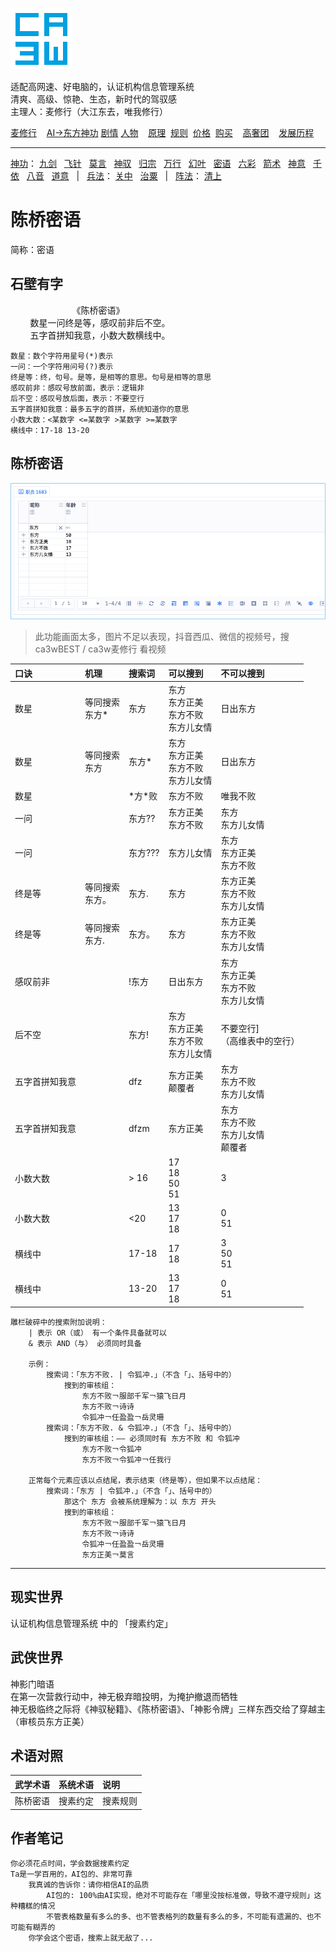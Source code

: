 ![](../../static/ca3w.png "ca3w 认证机构信息管理系统")

适配高网速、好电脑的，认证机构信息管理系统 <br/>
清爽、高级、惊艳、生态，新时代的驾驭感 <br/>
主理人：麦修行（大江东去，唯我修行）

[麦修行][]&nbsp;&nbsp;&nbsp;&nbsp;[AI->东方神功][东方神功]&nbsp;[剧情][]&nbsp;[人物][]&nbsp;&nbsp;&nbsp;&nbsp;[原理][]&nbsp;&nbsp;[规则][]&nbsp;&nbsp;[价格][]&nbsp;&nbsp;[购买][]&nbsp;&nbsp;&nbsp;&nbsp;[高奢团][]&nbsp;&nbsp;&nbsp;&nbsp;[发展历程][]

[麦修行]: https://github.com/ca3w/BEST
[东方神功]: https://github.com/ca3w/ai-dongfangshengong
[剧情]: https://github.com/ca3w/dongfangernvqing/blob/main/root/BEST.md
[人物]: https://github.com/ca3w/dongfangernvqing/blob/main/root/renwu.md
[原理]: https://github.com/ca3w/key
[规则]: https://github.com/ca3w/rule
[价格]: https://github.com/ca3w/pricing
[购买]: https://github.com/ca3w/howtobuy
[高奢团]: https://github.com/ca3w/tuan
[发展历程]: https://github.com/ca3w/development

***

[神功][]：&nbsp;[九剑][]&nbsp;&nbsp;&nbsp;[飞针][]&nbsp;&nbsp;&nbsp;[莫言][]&nbsp;&nbsp;&nbsp;[神驭][]&nbsp;&nbsp;&nbsp;[归宗][]&nbsp;&nbsp;&nbsp;[万行][]&nbsp;&nbsp;&nbsp;[幻叶][]&nbsp;&nbsp;&nbsp;[密语][]&nbsp;&nbsp;&nbsp;[六彩][]&nbsp;&nbsp;&nbsp;[箭术][]&nbsp;&nbsp;&nbsp;[神意][]&nbsp;&nbsp;&nbsp;[千依][]&nbsp;&nbsp;&nbsp;[八音][]&nbsp;&nbsp;&nbsp;[道意][]&nbsp;&nbsp;&nbsp;|&nbsp;&nbsp;&nbsp;[兵法][]：&nbsp;[关中][]&nbsp;&nbsp;&nbsp;[治粟][]&nbsp;&nbsp;&nbsp;|&nbsp;&nbsp;&nbsp;[阵法][]：&nbsp;[清上][]

[神功]: https://github.com/ca3w/ai-dongfangshengong

[九剑]: ../../wugong/fuyaojiujian/BEST.md
[飞针]: ../../wugong/feizhenbaodian/BEST.md
[莫言]: ../../wugong/moyan/BEST.md
[神驭]: ../../wugong/shenyu/BEST.md
[归宗]: ../../wugong/baichuanguizong/BEST.md
[万行]: ../../wugong/yufengwanxing/BEST.md
[幻叶]: ../../wugong/huanyezhi/BEST.md
[密语]: ../../wugong/chenqiaomiyu/BEST.md
[六彩]: ../../wugong/liucaishenjian/BEST.md
[箭术]: ../../wugong/linjiajianshu/BEST.md
[神意]: ../../wugong/shenyiduoxinzhao/BEST.md
[千依]: ../../wugong/qianyizijian/BEST.md
[八音]: ../../wugong/bayinshengxin/BEST.md
[道意]: ../../wugong/daoyicuican/BEST.md

[兵法]: https://github.com/ca3w/ai-dongfangshengong#兵法目录

[关中]: ../../bingfa/guanzhongzhanfa/BEST.md
[治粟]: ../../bingfa/zhisubingfa/BEST.md

[阵法]: https://github.com/ca3w/ai-dongfangshengong#阵法目录

[清上]: ../../zhenfa/qingshangbeidouzhen/BEST.md

# 陈桥密语

简称：密语

## 石壁有字

&nbsp;&nbsp;&nbsp;&nbsp;&nbsp;&nbsp;&nbsp;&nbsp;&nbsp;&nbsp;&nbsp;&nbsp;&nbsp;&nbsp;&nbsp;&nbsp;&nbsp;&nbsp;&nbsp;&nbsp;&nbsp;&nbsp;&nbsp;&nbsp;&nbsp;《陈桥密语》 <br/>
&nbsp;&nbsp;&nbsp;&nbsp;&nbsp;&nbsp;&nbsp;&nbsp;数星一问终是等，感叹前非后不空。 <br/>
&nbsp;&nbsp;&nbsp;&nbsp;&nbsp;&nbsp;&nbsp;&nbsp;五字首拼知我意，小数大数横线中。

```text
数星：数个字符用星号(*)表示
一问：一个字符用问号(?)表示
终是等：终，句号。是等，是相等的意思。句号是相等的意思
感叹前非：感叹号放前面，表示：逻辑非
后不空：感叹号放后面，表示：不要空行
五字首拼知我意：最多五字的首拼，系统知道你的意思
小数大数：<某数字 <=某数字 >某数字 >=某数字
横线中：17-18 13-20
```

## 陈桥密语

![](./static/01-chenqiaomiyu.jpg "认证机构信息管理系统 陈桥密语")
> 此功能画面太多，图片不足以表现，抖音西瓜、微信的视频号，搜 ca3wBEST / ca3w麦修行 看视频

口诀            |机理                |搜索词    |可以搜到                                    |不可以搜到
:---------------|:-------------------|:---------|:-------------------------------------------|:-------------------------------------------
数星            |等同搜索<br>东方\*  |东方      |东方<br>东方正美<br>东方不败<br>东方儿女情  |日出东方
数星            |等同搜索<br>东方    |东方\*    |东方<br>东方正美<br>东方不败<br>东方儿女情  |日出东方
数星            |                    |\*方\*败  |东方不败                                    |唯我不败
一问            |                    |东方??    |东方正美<br>东方不败                        |东方<br>东方儿女情
一问            |                    |东方???   |东方儿女情                                  |东方<br>东方正美<br>东方不败
终是等          |等同搜索<br>东方。  |东方.     |东方                                        |东方正美<br>东方不败<br>东方儿女情
终是等          |等同搜索<br>东方.   |东方。    |东方                                        |东方正美<br>东方不败<br>东方儿女情
感叹前非        |                    |!东方     |日出东方                                    |东方<br>东方正美<br>东方不败<br>东方儿女情
后不空          |                    |东方!     |东方<br>东方正美<br>东方不败<br>东方儿女情  |不要空行]<br>（高维表中的空行）
五字首拼知我意  |                    |dfz       |东方正美<br>颠覆者                          |东方<br>东方不败<br>东方儿女情
五字首拼知我意  |                    |dfzm      |东方正美                                    |东方<br>东方不败<br>东方儿女情<br>颠覆者
小数大数        |                    |> 16      |17<br>18<br>50<br>51                        |3
小数大数        |                    |<20       |13<br>17<br>18                              |0<br>51
横线中          |                    |17-18     |17<br>18                                    |3<br>50<br>51
横线中          |                    |13-20     |13<br>17<br>18                              |0<br>51

```text
雕栏破碎中的搜索附加说明：
    | 表示 OR（或） 有一个条件具备就可以
    & 表示 AND（与） 必须同时具备

    示例：
        搜索词：「东方不败. | 令狐冲.」（不含「」、括号中的）
            搜到的审核组：
                东方不败￢服部千军￢猿飞日月
                东方不败￢诗诗
                令狐冲￢任盈盈￢岳灵珊
        搜索词：「东方不败. & 令狐冲.」（不含「」、括号中的）
            搜到的审核组：—— 必须同时有 东方不败 和 令狐冲
                东方不败￢令狐冲
                东方不败￢令狐冲￢任我行

    正常每个元素应该以点结尾，表示结束（终是等），但如果不以点结尾：
        搜索词：「东方 | 令狐冲.」（不含「」、括号中的）
            那这个 东方 会被系统理解为：以 东方 开头
            搜到的审核组：
                东方不败￢服部千军￢猿飞日月
                东方不败￢诗诗
                令狐冲￢任盈盈￢岳灵珊
                东方正美￢莫言
```

***

## 现实世界

认证机构信息管理系统 中的 「搜素约定」

## 武侠世界

神影门暗语 <br/>
在第一次营救行动中，神无极弃暗投明，为掩护撤退而牺牲 <br/>
神无极临终之际将《神驭秘籍》、《陈桥密语》、「神影令牌」三样东西交给了穿越主（审核员东方正美）

## 术语对照

武学术语  |系统术语  |说明
:---------|:---------|:---------
陈桥密语  |搜素约定  |搜素规则

## 作者笔记

```text
你必须花点时间，学会数据搜素约定
Ta是一学百用的，AI包的、非常可靠
    我真诚的告诉你：请你相信AI的品质
        AI包的: 100%由AI实现，绝对不可能存在「哪里没按标准做，导致不遵守规则」这种糟糕的情况
        不管表格数量有多么的多、也不管表格列的数量有多么的多，不可能有遗漏的、也不可能有糊弄的
    你学会这个密语，搜索上就无敌了...
```
